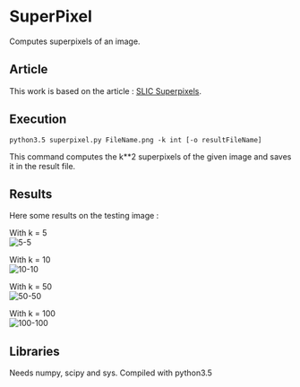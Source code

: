 # SuperPixel
Computes superpixels of an image.

## Article
This work is based on the article : [SLIC Superpixels](http://www.kev-smith.com/papers/SLIC_Superpixels.pdf).

## Execution
```
python3.5 superpixel.py FileName.png -k int [-o resultFileName]
```
This command computes the k**2 superpixels of the given image and saves it in the result file.  

## Results
Here some results on the testing image :  

With k = 5  
![5-5](https://raw.githubusercontent.com/Jeanselme/ImageCompression/master/Images/High5-5.png)  

With k = 10  
![10-10](https://raw.githubusercontent.com/Jeanselme/ImageCompression/master/Images/High10-10.png)  

With k = 50  
![50-50](https://raw.githubusercontent.com/Jeanselme/ImageCompression/master/Images/High50-50.png)  

With k = 100  
![100-100](https://raw.githubusercontent.com/Jeanselme/ImageCompression/master/Images/High100-100.png)  

## Libraries
Needs numpy, scipy and sys. Compiled with python3.5
